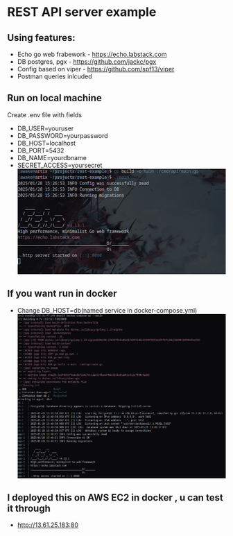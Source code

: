 # REST API server example 
## Using features:
- Echo go web frabework - https://echo.labstack.com
- DB postgres, pgx -  https://github.com/jackc/pgx
- Config based on viper - https://github.com/spf13/viper
- Postman queries inlcuded

## Run on local machine
Create .env file with fields
- DB_USER=youruser
- DB_PASSWORD=yourpassword
- DB_HOST=localhost
- DB_PORT=5432
- DB_NAME=yourdbname
- SECRET_ACCESS=yoursecret  
![imgstart](https://github.com/awakedx/rest-example/blob/test/readme/start.png)
## If you want run in docker
- Change DB_HOST=db(named service in docker-compose.yml)  
![dockerpng](https://github.com/awakedx/rest-example/blob/test/readme/dockerbuild.png)
## I deployed this on AWS EC2 in docker , u can test it through
- http://13.61.25.183:80
